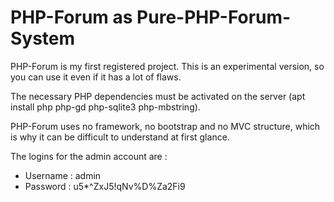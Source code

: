 # PHP-Forum as Pure-PHP-Forum-System

PHP-Forum is my first registered project. This is an experimental version, so you can use it even if it has a lot of flaws.

The necessary PHP dependencies must be activated on the server (apt install php php-gd php-sqlite3 php-mbstring).

PHP-Forum uses no framework, no bootstrap and no MVC structure, which is why it can be difficult to understand at first glance.

The logins for the admin account are :
- Username : admin
- Password : u5*^ZxJ5!qNv%D%Za2Fi9
